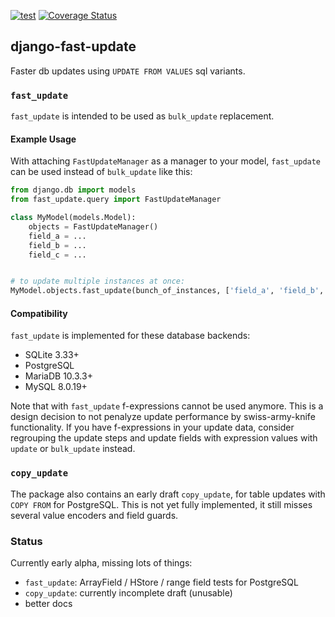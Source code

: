 [![test](https://github.com/netzkolchose/django-fast-update/actions/workflows/django.yml/badge.svg?branch=master)](https://github.com/netzkolchose/django-fast-update/actions/workflows/django.yml)
[![Coverage Status](https://coveralls.io/repos/github/netzkolchose/django-fast-update/badge.svg?branch=master)](https://coveralls.io/github/netzkolchose/django-fast-update?branch=master)


## django-fast-update ##

Faster db updates using `UPDATE FROM VALUES` sql variants.

### `fast_update` ###

`fast_update` is intended to be used as `bulk_update` replacement.


#### Example Usage ####

With attaching `FastUpdateManager` as a manager to your model, `fast_update`
can be used instead of `bulk_update` like this:

```python
from django.db import models
from fast_update.query import FastUpdateManager

class MyModel(models.Model):
    objects = FastUpdateManager()
    field_a = ...
    field_b = ...
    field_c = ...


# to update multiple instances at once:
MyModel.objects.fast_update(bunch_of_instances, ['field_a', 'field_b', 'field_c'])
```


#### Compatibility ####

`fast_update` is implemented for these database backends:
- SQLite 3.33+
- PostgreSQL
- MariaDB 10.3.3+
- MySQL 8.0.19+

Note that with `fast_update` f-expressions cannot be used anymore.
This is a design decision to not penalyze update performance by swiss-army-knife functionality.
If you have f-expressions in your update data, consider regrouping the update steps and update
fields with expression values with `update` or `bulk_update` instead.


### `copy_update` ###

The package also contains an early draft `copy_update`, for table updates with `COPY FROM`
for PostgreSQL. This is not yet fully implemented, it still misses several value encoders
and field guards.


### Status ###

Currently early alpha, missing lots of things:
- `fast_update`: ArrayField / HStore / range field tests for PostgreSQL
- `copy_update`: currently incomplete draft (unusable)
- better docs
